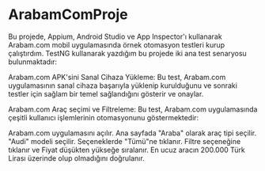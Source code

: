 # ArabamComProje

Bu projede, Appium, Android Studio ve App Inspector'ı kullanarak Arabam.com mobil uygulamasında örnek otomasyon testleri kurup çalıştırdım. TestNG kullanarak yazdığım bu projede iki ana test senaryosu bulunmaktadır:

Arabam.com APK'sini Sanal Cihaza Yükleme: Bu test, Arabam.com uygulamasının sanal cihaza başarıyla yüklenip kurulduğunu ve sonraki testler için sağlam bir temel sağlandığını gösterir ve onaylar.

Arabam.com Araç seçimi ve Filtreleme: Bu test, Arabam.com uygulamasında çeşitli kullanıcı işlemlerinin otomasyonunu göstermektedir:

Arabam.com uygulamasını açılır.
Ana sayfada "Araba" olarak araç tipi seçilir.
"Audi" modeli seçilir.
Seçeneklerde "Tümü"ne tıklanır.
Filtre seçeneğine tıklanır ve  Fiyat düşükten yükseğe sıralanır.
En ucuz aracın 200.000 Türk Lirası üzerinde olup olmadığını doğrulanır.
